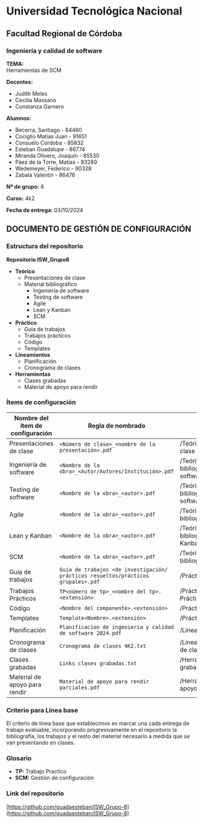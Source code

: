 # Universidad Tecnológica Nacional  
## Facultad Regional de Córdoba  

### Ingeniería y calidad de software

**TEMA:**  
Herramientas de SCM

**Docentes:**  
- Judith Meles  
- Cecilia Massano  
- Constanza Garnero

**Alumnos:**  
- Becerra, Santiago - 84460  
- Cociglio Matias Juan - 91651  
- Consuelo Córdoba - 85832  
- Esteban Guadalupe - 86774  
- Miranda Olivero, Joaquín - 85530  
- Páez de la Torre, Matías - 83289  
- Wedemeyer, Federico - 90328  
- Zabala Valentín - 86476

**Nº de grupo:** 8

**Curso:** 4k2

**Fecha de entrega:** 03/10/2024

## DOCUMENTO DE GESTIÓN DE CONFIGURACIÓN

### Estructura del repositorio

**Repositorio ISW_Grupo8**  
- **Teórico**
  - Presentaciones de clase
  - Material bibliográfico
    - Ingeniería de software
    - Testing de software
    - Agile
    - Lean y Kanban
    - SCM
- **Práctico**
  - Guía de trabajos
  - Trabajos prácticos
  - Código
  - Templates
- **Lineamientos**
  - Planificación
  - Cronograma de clases
- **Herramientas**
  - Clases grabadas
  - Material de apoyo para rendir

### Ítems de configuración

| Nombre del ítem de configuración | Regla de nombrado | Ubicación |
| ------------------------------- | ----------------- | --------- |
| Presentaciones de clase          | `<Número de clase>_<nombre de la presentación>.pdf` | /Teórico/Presentaciones de clase |
| Ingeniería de software           | `<Nombre de la obra>_<Autor/Autores/Institución>.pdf` | /Teórico/Material bibliográfico/Ingeniería de software |
| Testing de software              | `<Nombre de la obra>_<autor>.pdf` | /Teórico/Material bibliográfico/Testing de software |
| Agile                            | `<Nombre de la obra>_<autor>.pdf` | /Teórico/Material bibliográfico/Agile |
| Lean y Kanban                    | `<Nombre de la obra>_<autor>.pdf` | /Teórico/Material bibliográfico/Lean y Kanban |
| SCM                              | `<Nombre de la obra>_<autor>.pdf` | /Teórico/Material bibliográfico/SCM |
| Guía de trabajos                 | `Guia de trabajos <de investigación/ prácticos resueltos/prácticos grupales>.pdf` | /Práctico/Guía de trabajos |
| Trabajos Prácticos               | `TP<número de tp>_<nombre del tp>.<extensión>` | /Práctico/Trabajos Prácticos |
| Código                           | `<Nombre del componente>.<extensión>` | /Práctico/Código |
| Templates                        | `Template<Nombre>.<extensión>` | /Práctico/Templates |
| Planificación                    | `Planificacion de ingenieria y calidad de software 2024.pdf` | /Lineamientos/Planificación |
| Cronograma de clases             | `Cronograma de clases 4K2.txt` | /Lineamientos/Cronograma de clases |
| Clases grabadas                  | `Links clases grabadas.txt` | /Herramientas/Clases grabadas |
| Material de apoyo para rendir    | `Material de apoyo para rendir parciales.pdf` | /Herramientas/Material de apoyo para rendir |

### Criterio para Línea base

El criterio de línea base que establecimos es marcar una cada entrega de trabajo evaluable, incorporando progresivamente en el repositorio la bibliografía, los trabajos y el resto del material necesario a medida que se van presentando en clases.

### Glosario
- **TP:** Trabajo Practico  
- **SCM:** Gestión de configuración

### Link del repositorio

[https://github.com/guadaesteban/ISW_Grupo-8](https://github.com/guadaesteban/ISW_Grupo-8)
